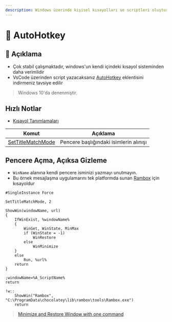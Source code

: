 ```yaml
---
description: Windows üzerinde kişisel kısayolları ve scriptleri oluşturmaya olanak sağlar.
---
```


# 💫 AutoHotkey

## 🗽 Açıklama

- Çok stabil çalışmaktadır, windows'un kendi içindeki kısayol sisteminden daha verimlidir
- VsCode üzerinden script yazacaksanız [AutoHotkey](https://marketplace.visualstudio.com/items?itemName=slevesque.vscode-autohotkey) eklentisini indirmeniz tavsiye edilir

> Windows 10'da denenmiştir.

## Hızlı Notlar

- [Kısayol Tanımlamaları](https://www.autohotkey.com/docs/Tutorial.htm#s21)

| Komut                                                                               | Açıklama                               |
| ----------------------------------------------------------------------------------- | -------------------------------------- |
| [SetTitleMatchMode](https://www.autohotkey.com/docs/commands/SetTitleMatchMode.htm) | Pencere başlığındaki isimlerin alınışı |

## Pencere Açma, Açıksa Gizleme

- `WinName` alanına kendi pencere isminizi yazmayı unutmayın.
- Bu örnek mesajlaşma uygulamarını tek platformda sunan [Rambox](https://rambox.pro/) için kısayoldur

```ahk
#SingleInstance Force

SetTitleMatchMode, 2

ShowWin(windowName, url) 
{   
    IfWinExist, %windowName%
    {
        WinGet, WinState, MinMax 
        if (WinState = -1)
            WinRestore
        else 
            WinMinimize
    }
    else
        Run, %url%
    return
}

;windowName=%A_ScriptName%
return

!w::
    ShowWin("Rambox", "C:\ProgramData\chocolatey\lib\rambox\tools\Rambox.exe")
    return

```

> [Minimize and Restore Window with one command](https://autohotkey.com/board/topic/49207-minimize-and-restore-window-with-one-command/?p=306623)
